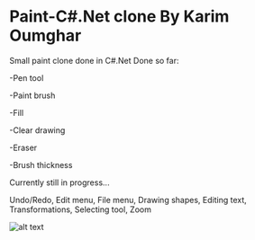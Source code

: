 Paint-C#.Net clone
By Karim Oumghar
========

Small paint clone done in C#.Net
Done so far:

-Pen tool

-Paint brush

-Fill

-Clear drawing

-Eraser

-Brush thickness


Currently still in progress...

Undo/Redo, Edit menu, File menu, Drawing shapes, Editing text, Transformations, Selecting tool, Zoom

![alt text](https://simpledevcode.files.wordpress.com/2014/04/5.png)
